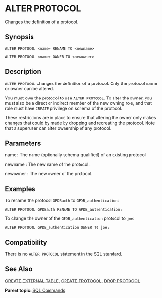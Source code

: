 # ALTER PROTOCOL 

Changes the definition of a protocol.

## Synopsis 

``` {#sql_command_synopsis}
ALTER PROTOCOL <name> RENAME TO <newname>

ALTER PROTOCOL <name> OWNER TO <newowner>
```

## Description 

`ALTER PROTOCOL` changes the definition of a protocol. Only the protocol name or owner can be altered.

You must own the protocol to use `ALTER PROTOCOL`. To alter the owner, you must also be a direct or indirect member of the new owning role, and that role must have `CREATE` privilege on schema of the protocol.

These restrictions are in place to ensure that altering the owner only makes changes that could by made by dropping and recreating the protocol. Note that a superuser can alter ownership of any protocol.

## Parameters 

name
:   The name \(optionally schema-qualified\) of an existing protocol.

newname
:   The new name of the protocol.

newowner
:   The new owner of the protocol.

## Examples 

To rename the protocol `GPDBauth` to `GPDB_authentication`:

```
ALTER PROTOCOL GPDBauth RENAME TO GPDB_authentication;
```

To change the owner of the `GPDB_authentication` protocol to `joe`:

```
ALTER PROTOCOL GPDB_authentication OWNER TO joe;
```

## Compatibility 

There is no `ALTER PROTOCOL` statement in the SQL standard.

## See Also 

[CREATE EXTERNAL TABLE](CREATE_EXTERNAL_TABLE.html), [CREATE PROTOCOL](CREATE_PROTOCOL.html), [DROP PROTOCOL](DROP_PROTOCOL.html)

**Parent topic:** [SQL Commands](../sql_commands/sql_ref.html)

